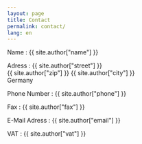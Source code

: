 ```yaml
---
layout: page
title: Contact
permalink: contact/
lang: en
---
```


Name
: {{ site.author["name"] }}

Adress
: {{ site.author["street"] }}<br/>{{ site.author["zip"] }} {{ site.author["city"] }}<br/>Germany

Phone Number
: {{ site.author["phone"] }}

Fax
: {{ site.author["fax"] }}

E-Mail Adress
: {{ site.author["email"] }}

VAT
: {{ site.author["vat"] }}
